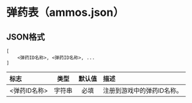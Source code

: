 # 弹药表（ammos.json）

## JSON格式

```text
[
    <弹药ID名称>, <弹药ID名称>, ...
]
```

| 标志 | 类型 | 默认值 | 描述 |
| :--- | :---: | :---: | :--- |
| &lt;弹药ID名称&gt; | 字符串 | 必填 | 注册到游戏中的弹药ID名称。 |

